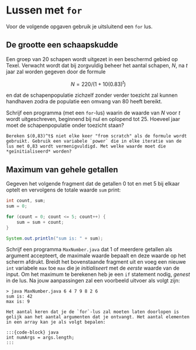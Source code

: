 # Lussen met `for`

Voor de volgende opgaven gebruik je uitsluitend een `for` lus.

## De grootte een schaapskudde

Een groep van 20 schapen wordt uitgezet in een beschermd gebied op Texel. Verwacht wordt dat bij zorgvuldig beheer het aantal schapen, *N*, na *t* jaar zal worden gegeven door de formule

$$
N = 220 / (1 + 10(0.83)^t )
$$

en dat de schapenpopulatie zichzelf zonder verder toezicht zal kunnen handhaven zodra de populatie een omvang van 80 heeft bereikt.

Schrijf een programma (met een `for`-lus) waarin de waarde van *N* voor *t* wordt uitgeschreven, beginnend bij nul en oplopend tot 25. Hoeveel jaar moet de schapenpopulatie onder toezicht staan?

```{note}
Bereken $(0,83)^t$ niet elke keer "from scratch" als de formule wordt gebruikt. Gebruik een variabele `power` die in elke iteratie van de lus met 0,83 wordt vermenigvuldigd. Met welke waarde moet die *geïnitialiseerd* worden?
```

## Maximum van gehele getallen

Gegeven het volgende fragment dat de getallen 0 tot en met 5 bij elkaar optelt en vervolgens de totale waarde `sum` print:

```java
int count, sum;
sum = 0;

for (count = 0; count <= 5; count++) {
    sum = sum + count;
}

System.out.println("sum is: " + sum);
```

Schrijf een programma `MaxNumber.java` dat 1 of meerdere getallen als argument accepteert, de maximale waarde bepaalt en deze waarde op het scherm afdrukt. Breidt het bovenstaande fragment uit en voeg een nieuwe `int` variabele `max` toe `max` die je *initialiseert* met de *eerste* waarde van de input. Om het maximum te berekenen heb je een `if` statement nodig, *genest* in de lus. Na jouw aanpassingen zal een voorbeeld uitvoer als volgt zijn:

```console
> java MaxNumber.java 6 4 7 9 8 2 6
sum is: 42
max is: 9
```

```{tip}
Het aantal keren dat je de `for`-lus zal moeten laten doorlopen is gelijk aan het aantal argumenten dat je ontvangt. Het aantal elementen in een array kan je als volgt bepalen:

:::{code-block} java
int numArgs = args.length;
:::
```

